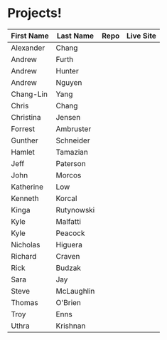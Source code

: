 # Projects!

| First Name |   Last Name   | Repo | Live Site |
|------------|---------------|------|-----------|
| Alexander | Chang |  |  |
| Andrew | Furth | | |
| Andrew | Hunter | | | 
| Andrew | Nguyen | | |
| Chang-Lin | Yang | | |
| Chris | Chang | | |
| Christina | Jensen | | |
| Forrest | Ambruster | | |
| Gunther | Schneider | | |
| Hamlet | Tamazian | | |
| Jeff | Paterson | | |
| John | Morcos | | |
| Katherine | Low | | |
| Kenneth | Korcal | | |
| Kinga | Rutynowski | | |
| Kyle | Malfatti | | |
| Kyle | Peacock | | |
| Nicholas | Higuera | | |
| Richard | Craven | | |
| Rick | Budzak | | |
| Sara | Jay | | |
| Steve | McLaughlin | | |
| Thomas | O'Brien | | |
| Troy | Enns | | |
| Uthra | Krishnan | | |

